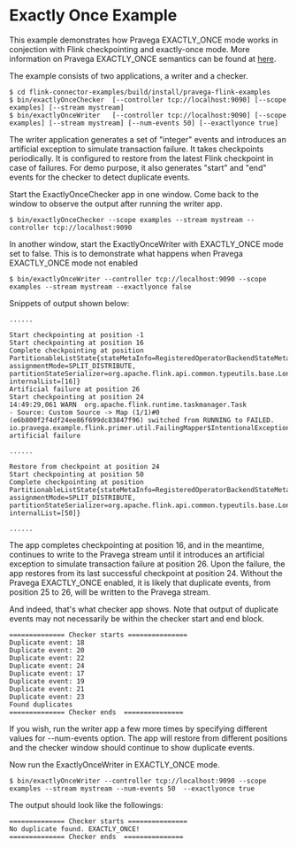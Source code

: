 # Exactly Once Example

This example demonstrates how Pravega EXACTLY_ONCE mode works in conjection with Flink checkpointing and exactly-once mode. More information on Pravega EXACTLY_ONCE semantics can be found at [here](http://pravega.io/docs/latest/key-features/#exactly-once-semantics).

The example consists of two applications, a writer and a checker.

```
$ cd flink-connector-examples/build/install/pravega-flink-examples
$ bin/exactlyOnceChecker  [--controller tcp://localhost:9090] [--scope examples] [--stream mystream]
$ bin/exactlyOnceWriter   [--controller tcp://localhost:9090] [--scope examples] [--stream mystream] [--num-events 50] [--exactlyonce true]
```

The writer application generates a set of "integer" events and introduces an artificial exception to 
simulate transaction failure. It takes checkpoints periodically. It is configured to restore 
from the latest Flink checkpoint in case of failures.
For demo purpose, it also generates "start" and "end" events for the checker to detect duplicate events.

Start the ExactlyOnceChecker app in one window. Come back to the window to observe the output 
after running the writer app.

```
$ bin/exactlyOnceChecker --scope examples --stream mystream --controller tcp://localhost:9090
```


In another window, start the ExactlyOnceWriter with EXACTLY_ONCE mode set to false.
This is to demonstrate what happens when Pravega EXACTLY_ONCE mode not enabled 

```
$ bin/exactlyOnceWriter --controller tcp://localhost:9090 --scope examples --stream mystream --exactlyonce false
```

Snippets of output shown below:

```
......

Start checkpointing at position -1
Start checkpointing at position 16
Complete checkpointing at position PartitionableListState{stateMetaInfo=RegisteredOperatorBackendStateMetaInfo{name='state', assignmentMode=SPLIT_DISTRIBUTE, partitionStateSerializer=org.apache.flink.api.common.typeutils.base.LongSerializer@51c668e3}, internalList=[16]}
Artificial failure at position 26
Start checkpointing at position 24
14:49:29,061 WARN  org.apache.flink.runtime.taskmanager.Task                     - Source: Custom Source -> Map (1/1)#0 (e6b800f2f4df24ee86f699dc83847f96) switched from RUNNING to FAILED.
io.pravega.example.flink.primer.util.FailingMapper$IntentionalException: artificial failure

......

Restore from checkpoint at position 24
Start checkpointing at position 50
Complete checkpointing at position PartitionableListState{stateMetaInfo=RegisteredOperatorBackendStateMetaInfo{name='state', assignmentMode=SPLIT_DISTRIBUTE, partitionStateSerializer=org.apache.flink.api.common.typeutils.base.LongSerializer@51c668e3}, internalList=[50]}

......

```
The app completes checkpointing at position 16, and in the meantime, continues to write to the 
Pravega stream until it introduces an artificial exception to simulate transaction failure 
at position 26. Upon the failure, the app restores from its last successful checkpoint 
at position 24. Without the Pravega EXACTLY_ONCE enabled, it is likely that duplicate events, 
from position 25 to 26, will be written to the Pravega stream. 

And indeed, that's what checker app shows. Note that output of duplicate events may not necessarily 
be within the checker start and end block. 

```
============== Checker starts ===============
Duplicate event: 18
Duplicate event: 20
Duplicate event: 22
Duplicate event: 24
Duplicate event: 17
Duplicate event: 19
Duplicate event: 21
Duplicate event: 23
Found duplicates
============== Checker ends  ===============
```

If you wish, run the writer app a few more times by specifying different values for --num-events option.
The app will restore from different positions and the checker window should continue to show duplicate events. 

Now run the ExactlyOnceWriter in EXACTLY_ONCE mode.

```
$ bin/exactlyOnceWriter --controller tcp://localhost:9090 --scope examples --stream mystream --num-events 50  --exactlyonce true
```

The output should look like the followings:

```
============== Checker starts ===============
No duplicate found. EXACTLY_ONCE!
============== Checker ends  ===============
```
